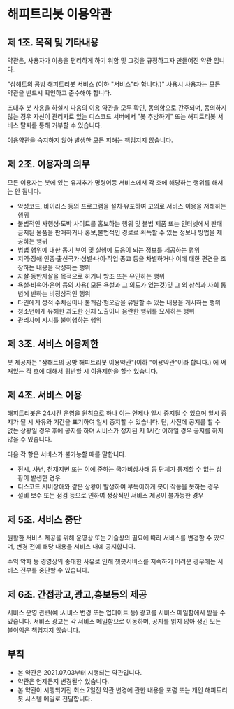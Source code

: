 # 해피트리봇 이용약관

## 제 1조. 목적 및 기타내용
약관은, 사용자가 이용을 편리하게 하기 위함 및 그것을 규정하고자 만들어진 약관 입니다.

"삼해트의 공방 해피트리봇 서비스 (이하 "서비스"라 합니다.)" 사용시 사용자는 모든 약관을 반드시 확인하고 준수해야 합니다.

초대후 봇 사용을 하실시 다음의 이용 약관을 모두 확인, 동의함으로 간주되며, 동의하지 않는 경우 자신이 관리자로 있는 디스코드 서버에서 "봇 추방하기" 또는 해피트리봇 서비스 탈퇴를 통해 거부할 수 있습니다.

이용약관을 숙지하지 않아 발생한 모든 피해는 책임지지 않습니다.

## 제 2조. 이용자의 의무
모든 이용자는 봇에 있는 유저추가 명령어등 서비스에서 각 호에 해당하는 행위를 해서는 안 됩니다.
+ 악성코드, 바이러스 등의 프로그램을 설치·유포하여 고의로 서비스 이용을 저해하는 행위
+ 불법적인 사행성·도박 사이트를 홍보하는 행위 및 불법 제품 또는 인터넷에서 판매 금지된 물품을 판매하거나 홍보,불법적인 경로로 획득할 수 있는 정보나 방법을 제공하는 행위
+ 범법 행위에 대한 동기 부여 및 실행에 도움이 되는 정보를 제공하는 행위
+ 지역·장애·인종·출신국가·성별·나이·직업·종교 등을 차별하거나 이에 대한 편견을 조장하는 내용을 작성하는 행위
+ 자살·동반자살을 목적으로 하거나 방조 또는 유인하는 행위
+ 욕설·비속어·은어 등의 사용( 모든 욕설과 그 의도가 있는것)및 그 외 상식과 사회 통념에 반하는 비정상적인 행위
+ 타인에게 성적 수치심이나 불쾌감·혐오감을 유발할 수 있는 내용을 게시하는 행위
+ 청소년에게 유해한 과도한 신체 노출이나 음란한 행위를 묘사하는 행위
+ 관리자에 지시를 불이행하는 행위

## 제 3조. 서비스 이용제한
봇 제공자는 "삼해트의 공방 해피트리봇 이용약관"(이하 "이용약관"이라 합니다.) 에 써져있는 각 호에 대해서 위반할 시 이용제한을 할수 있습니다.

## 제 4조. 서비스 이용
해피트리봇은 24시간 운영을 원칙으로 하나 이는 언제나 일시 중지될 수 있으며 일시 중지가 될 시 사유와 기간을 표기하여 일시 중지할 수 있습니다. 단, 사전에 공지를 할 수 없는 상황일 경우 후에 공지를 하며 서비스가 정지된 지 1시간 이하일 경우 공지를 하지 않을 수 있습니다.

다음 각 항은 서비스가 불가능할 때를 말합니다.

+ 전시, 사변, 천재지변 또는 이에 준하는 국가비상사태 등 단체가 통제할 수 없는 상황이 발생한 경우
+ 디스코드 서버장애와 같은 상황이 발생하여 부득이하게 봇이 작동을 못하는 경우
+ 설비 보수 또는 점검 등으로 인하여 정상적인 서비스 제공이 불가능한 경우

## 제 5조. 서비스 중단
원활한 서비스 제공을 위해 운영상 또는 기술상의 필요에 따라 서비스를 변경할 수 있으며, 변경 전에 해당 내용을 서비스 내에 공지합니다.

수익 악화 등 경영상의 중대한 사유로 인해 챗봇서비스를 지속하기 어려운 경우에는 서비스 전부를 중단할 수 있습니다.

## 제 6조. 간접광고,광고,홍보등의 제공
서비스 운영 관련(예 :서비스 변경 또는 업데이트 등) 광고를 서비스 메일함에서 받을 수 있습니다. 서비스 광고는 각 서비스 메일함으로 이동하며, 공지를 읽지 않아 생긴 모든 불이익은 책임지지 않습니다.

## 부칙
+ 본 약관은 2021.07.03부터 시행되는 약관입니다.
+ 약관은 언제든지 변경될수 있습니다.
+ 본 약관이 시행되기전 최소 7일전 약관 변경에 관한 내용을 포럼 또는 개인 해피트리봇 시스템 메일로 전달합니다.
